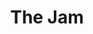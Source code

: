 ---
title: "The Jam"
summary: "The Jam were an English mod revival/punk rock band formed in 1972 at Sheerwater Secondary School in Woking, Surrey. They released 18 consecutive Top 40 singles in the United Kingdom, from their debut in 1977 to their break-up in December 1982, including four number one hits. As of 2007, \"That's Entertainment\" and \"Just Who Is the 5 O'Clock Hero?\" remain the best-selling import singles of all time in the UK. They released one live album and six studio albums, the last of which, The Gift, reached number one on the UK Albums Chart. When the group disbanded in 1982, their first 15 singles were re-released and all placed within the top 100.While the Jam shared the \"angry young man\" outlook and fast tempo of the mid-1970s British punk rock movement, in contrast with it the band wore smartly tailored suits reminiscent of English pop-bands in the early 1960s and incorporated mainstream 1960s rock and R&B influences into its sound, particularly from the Who's work of that period and also drew influence from the work of the Kinks and the music of American Motown. This placed the act at the forefront of the 1970s–1980s nascent Mod Revival movement. With many of the band's lyrics about working class life, Jam biographer Sean Egan commented that they \"took social protest and cultural authenticity to the top of the charts.\"The band drew upon a variety of stylistic influences over the course of their career, including 1960s beat music, soul, rhythm and blues and psychedelic rock, as well as 1970s punk and new wave. The trio were known for their melodic pop songs, their distinctly English flavour and their mod image. The band launched the career of Paul Weller, who went on to form the Style Council and later his solo career. Weller wrote and sang most of the Jam's original compositions and played lead guitar, using a Rickenbacker 330. Bruce Foxton provided backing vocals and prominent basslines, which were the foundation of many of the band's songs, including the hits \"Down in the Tube Station at Midnight\", \"The Eton Rifles\", \"Going Underground\" and \"Town Called Malice\" mainly using a Rickenbacker 4001 or a Fender Precision Bass, as well as, on rare occasions, an Epiphone Rivoli."
slug: "the-jam"
image: "the-jam.jpg"
apple_music_artist_url: "https://music.apple.com/gb/artist/the-jam/92673"
wikipedia_url: "https://en.wikipedia.org/wiki/The_Jam"
---